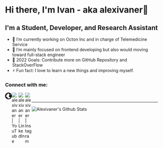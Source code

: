 # Hi there, I'm Ivan - aka alexivaner👋

## I'm a Student, Developer, and Research Assistant
- 🔭 I’m currently working on Octon Inc and in charge of Telemedicine Service
- 🌱 I’m mainly focused on frontend developing but also would moving toward full-stack engineer
- 🥅 2022 Goals: Contribute more on GitHub Repository and StackOverFlow
- ⚡ Fun fact: I love to learn a new things and improving myself.

### Connect with me:

[<img align="left" alt="alexivaner | Website" width="22px" src="https://raw.githubusercontent.com/iconic/open-iconic/master/svg/globe.svg" />](https://alexivaner.github.io)
[<img align="left" alt="alexivaner | YouTube" width="22px" src="https://cdn.jsdelivr.net/npm/simple-icons@v3/icons/youtube.svg" />](https://www.youtube.com/channel/UCUHP9DeewYaRSlcZAHBEgnw)
[<img align="left" alt="alexivaner | LinkedIn" width="22px" src="https://cdn.jsdelivr.net/npm/simple-icons@v3/icons/linkedin.svg" />](https://www.linkedin.com/in/ivan-surya-hutomo-b5746713a)
[<img align="left" alt="alexivaner | Instagram" width="22px" src="https://cdn.jsdelivr.net/npm/simple-icons@v3/icons/instagram.svg" />](https://www.instagram.com/ivan.hutomo/)

<br />


---
<img align="left" alt="Alexivaner's Github Stats" src="https://github-readme-stats.vercel.app/api?username=alexivaner&show_icons=true&theme=radical" />
